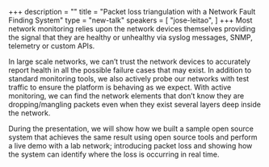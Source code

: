 +++
description = ""
title = "Packet loss triangulation with a Network Fault Finding System"
type = "new-talk"
speakers = [
        "jose-leitao",
]
+++
Most network monitoring relies upon the network devices themselves providing the signal that they are healthy or unhealthy via syslog messages, SNMP, telemetry or custom APIs.

In large scale networks, we can’t trust the network devices to accurately report health in all the possible failure cases that may exist. In addition to standard monitoring tools, we also actively probe our networks with test traffic to ensure the platform is behaving as we expect. With active monitoring, we can find the network elements that don’t know they are dropping/mangling packets even when they exist several layers deep inside the network.

During the presentation, we will show how we built a sample open source system that achieves the same result using open source tools and perform a live demo with a lab network; introducing packet loss and showing how the system can identify where the loss is occurring in real time.